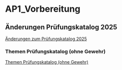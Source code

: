 # AP1_Vorbereitung

## Änderungen Prüfungskatalog 2025
[Änderungen zum Prüfungskatalog 2025](ressource/markdowns/Aenderungen_zu_2025.md)


### Themen Prüfungskatalog (ohne Gewehr)
[Themen Prüfungskatalog (ohne Gewehr)](ressource\markdowns\IHK-AP1.md)